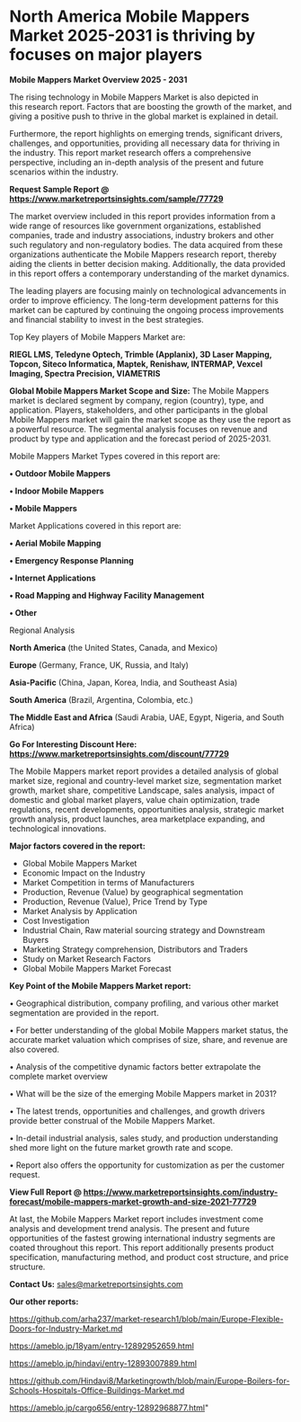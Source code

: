 # North America Mobile Mappers Market 2025-2031 is thriving by focuses on major players

<Strong> Mobile Mappers Market Overview 2025 - 2031</strong>

The rising technology in Mobile Mappers Market is also depicted in this research report. Factors that are boosting the growth of the market, and giving a positive push to thrive in the global market is explained in detail.

Furthermore, the report highlights on emerging trends, significant drivers, challenges, and opportunities, providing all necessary data for thriving in the industry. This report market research offers a comprehensive perspective, including an in-depth analysis of the present and future scenarios within the industry.

<strong>Request Sample Report @ <a href=https://www.marketreportsinsights.com/sample/77729>https://www.marketreportsinsights.com/sample/77729</a></strong>

The market overview included in this report provides information from a wide range of resources like government organizations, established companies, trade and industry associations, industry brokers and other such regulatory and non-regulatory bodies. The data acquired from these organizations authenticate the Mobile Mappers research report, thereby aiding the clients in better decision making. Additionally, the data provided in this report offers a contemporary understanding of the market dynamics.

The leading players are focusing mainly on technological advancements in order to improve efficiency. The long-term development patterns for this market can be captured by continuing the ongoing process improvements and financial stability to invest in the best strategies.

Top Key players of Mobile Mappers Market are:

<strong>RIEGL LMS, Teledyne Optech, Trimble (Applanix), 3D Laser Mapping, Topcon, Siteco Informatica, Maptek, Renishaw, INTERMAP, Vexcel Imaging, Spectra Precision, VIAMETRIS</strong>

<strong><b>Global Mobile Mappers Market Scope and Size:</b></strong>
The Mobile Mappers market is declared segment by company, region (country), type, and application. Players, stakeholders, and other participants in the global Mobile Mappers market will gain the market scope as they use the report as a powerful resource. The segmental analysis focuses on revenue and product by type and application and the forecast period of 2025-2031.

Mobile Mappers Market Types covered in this report are:

<strong>• Outdoor Mobile Mappers

• Indoor Mobile Mappers

• Mobile Mappers</strong>

Market Applications covered in this report are:

<strong>• Aerial Mobile Mapping

• Emergency Response Planning

• Internet Applications

• Road Mapping and Highway Facility Management

• Other</strong> 

Regional Analysis

<strong>North America</strong> (the United States, Canada, and Mexico)

<strong>Europe</strong> (Germany, France, UK, Russia, and Italy)

<strong>Asia-Pacific</strong> (China, Japan, Korea, India, and Southeast Asia)

<strong>South America</strong> (Brazil, Argentina, Colombia, etc.)

<strong>The Middle East and Africa</strong> (Saudi Arabia, UAE, Egypt, Nigeria, and South Africa)

<strong>Go For Interesting Discount Here: <a href=https://www.marketreportsinsights.com/discount/77729>https://www.marketreportsinsights.com/discount/77729</a></strong>

The Mobile Mappers market report provides a detailed analysis of global market size, regional and country-level market size, segmentation market growth, market share, competitive Landscape, sales analysis, impact of domestic and global market players, value chain optimization, trade regulations, recent developments, opportunities analysis, strategic market growth analysis, product launches, area marketplace expanding, and technological innovations.

<strong><b>Major factors covered in the report:</b></strong>
<ul>
  <li>Global Mobile Mappers Market </li>
  <li>Economic Impact on the Industry</li>
  <li>Market Competition in terms of Manufacturers</li>
  <li>Production, Revenue (Value) by geographical segmentation</li>
  <li>Production, Revenue (Value), Price Trend by Type</li>
  <li>Market Analysis by Application</li>
  <li>Cost Investigation</li>
  <li>Industrial Chain, Raw material sourcing strategy and Downstream Buyers</li>
  <li>Marketing Strategy comprehension, Distributors and Traders</li>
  <li>Study on Market Research Factors</li>
  <li>Global Mobile Mappers Market Forecast</li>
</ul>

<strong><b>Key Point of the Mobile Mappers Market report:</b></strong>

• Geographical distribution, company profiling, and various other market segmentation are provided in the report.

• For better understanding of the global Mobile Mappers market status, the accurate market valuation which comprises of size, share, and revenue are also covered.

• Analysis of the competitive dynamic factors better extrapolate the complete market overview

• What will be the size of the emerging Mobile Mappers market in 2031?

• The latest trends, opportunities and challenges, and growth drivers provide better construal of the Mobile Mappers Market.

• In-detail industrial analysis, sales study, and production understanding shed more light on the future market growth rate and scope.

• Report also offers the opportunity for customization as per the customer request.

<strong><b>View Full Report @ <a href=https://www.marketreportsinsights.com/industry-forecast/mobile-mappers-market-growth-and-size-2021-77729>https://www.marketreportsinsights.com/industry-forecast/mobile-mappers-market-growth-and-size-2021-77729</a></b></strong>


At last, the Mobile Mappers Market report includes investment come analysis and development trend analysis. The present and future opportunities of the fastest growing international industry segments are coated throughout this report. This report additionally presents product specification, manufacturing method, and product cost structure, and price structure.

<strong>Contact Us:</strong>
sales@marketreportsinsights.com

<strong>Our other reports:</strong>

<a href=https://github.com/arha237/market-research1/blob/main/Europe-Flexible-Doors-for-Industry-Market.md>https://github.com/arha237/market-research1/blob/main/Europe-Flexible-Doors-for-Industry-Market.md</a>

<a href=https://ameblo.jp/18yam/entry-12892952659.html>https://ameblo.jp/18yam/entry-12892952659.html</a>

<a href=https://ameblo.jp/hindavi/entry-12893007889.html>https://ameblo.jp/hindavi/entry-12893007889.html</a>

<a href=https://github.com/Hindavi8/Marketingrowth/blob/main/Europe-Boilers-for-Schools-Hospitals-Office-Buildings-Market.md>https://github.com/Hindavi8/Marketingrowth/blob/main/Europe-Boilers-for-Schools-Hospitals-Office-Buildings-Market.md</a>

<a href=https://ameblo.jp/cargo656/entry-12892968877.html>https://ameblo.jp/cargo656/entry-12892968877.html</a>"
